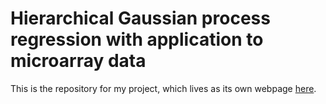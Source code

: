 # Hierarchical Gaussian process regression with application to microarray data
This is the repository for my project, which lives as its own webpage [here](https://spencerwoody.github.io/HGP/).